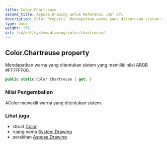 ```yaml
---
title: Color.Chartreuse
second_title: Aspose.Drawing untuk Referensi .NET API
description: Color Properti. Mendapatkan warna yang ditentukan sistem yang memiliki nilai ARGB FF7FFF00.
type: docs
weight: 150
url: /id/net/system.drawing/color/chartreuse/
---
```

## Color.Chartreuse property

Mendapatkan warna yang ditentukan sistem yang memiliki nilai ARGB #FF7FFF00.

```csharp
public static Color Chartreuse { get; }
```

### Nilai Pengembalian

AColor mewakili warna yang ditentukan sistem.

### Lihat juga

* struct [Color](../)
* ruang nama [System.Drawing](../../color/)
* perakitan [Aspose.Drawing](../../../)


